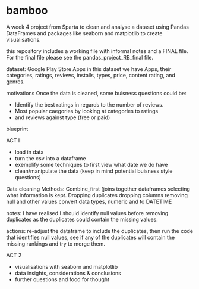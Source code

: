 # bamboo
A week 4 project from Sparta to clean and analyse a dataset using Pandas DataFrames and packages like seaborn and matplotlib to create visualisations.

this repository includes a working file with informal notes and a FINAL file. For the final file please see the pandas_project_RB_final file. 


dataset: Google Play Store Apps
in this dataset we have Apps, their categories, ratings, reviews, installs, types, price,
content rating, and genres. 

motivations
Once the data is cleaned, some buisness questions could be:
- Identify the best ratings in regards to the number of reviews. 
- Most popular caegories by looking at categories to ratings 
- and reviews against type (free or paid)

blueprint

ACT I
- load in data
- turn the csv into a dataframe
- exemplify some techniques to first view what date we do have 
- clean/manipulate the data (keep in mind potential buisness style questions)

Data cleaning Methods: 
Combine_first (joins together dataframes selecting what information is kept. 
Dropping duplicates
dropping columns
removing null and other values 
convert data types, numeric and to DATETIME


notes: I have realised I should identify null values before removing duplicates as the duplicates could contain the missing values. 

actions: re-adjust the dataframe to include the duplicates, then run the code that identifies null values, see if any of the duplicates will contain the missing rankings and try to merge them. 


ACT 2
- visualisations with seaborn and matplotlib
- data insights, considerations & conclusions
- further questions and food for thought 

